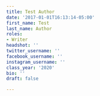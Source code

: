 ```yaml
---
title: Test Author
date: '2017-01-01T16:13:14-05:00'
first_name: Test
last_name: Author
roles:
- Writer
headshot: ''
twitter_username: ''
facebook_username: ''
instagram_username: ''
class_year: '2020'
bio: ''
draft: false

---
```

